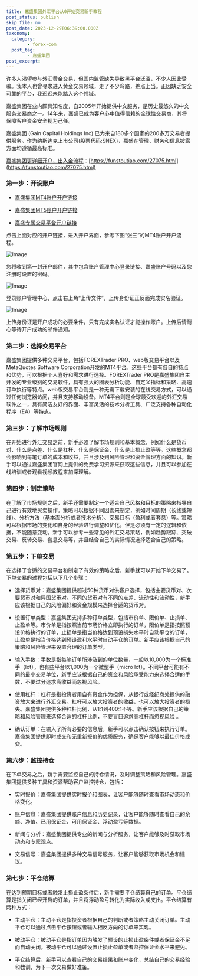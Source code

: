 ```yaml
---
title: 嘉盛集团外汇平台从0开始交易新手教程
post_status: publish
skip_file: no
post_date: 2023-12-29T06:39:00.000Z
taxonomy:
  category:
        - forex-com
  post_tag:
        - 嘉盛集团
post_excerpt: 
---
```

许多人渴望参与外汇黄金交易，但国内监管缺失导致黑平台泛滥，不少人因此受骗。我本人也曾寻求进入黄金交易领域，走了不少弯路，差点上当。正因缺乏安全可靠的平台，我迟迟未能踏入这个领域。

嘉盛集团在业内颇具知名度，自2005年开始提供中文服务，是历史最悠久的中文服务交易商之一。14年来，嘉盛已成为客户心中值得信赖的全球性交易商，其将保障客户资金安全视为己任。

嘉盛集团 (Gain Capital Holdings Inc) 已为来自180多个国家的200多万交易者提供服务。作为纳斯达克上市公司(股票代码:SNEX)，嘉盛在管理、财务和信息披露方面均遵循最高标准。

[嘉盛集团更详细开户，出入金流程](https://funstoutiao.com/27075.html)：[https://funstoutiao.com/27075.html](https://funstoutiao.com/27075.html)

### 第一步：开设账户

* [嘉盛集团MT4账户开户链接](https://s.ssgg.net/jsmt4)

* [嘉盛集团MT5账户开户链接](https://s.ssgg.net/jsmt5)

* [嘉盛专属交易平台开户链接](https://s.ssgg.net/js)

点击上面对应的开户链接，进入开户界面，参考下图“张三”的MT4账户开户流程。

![Image](https://prod-files-secure.s3.us-west-2.amazonaws.com/39ed1227-6d7d-4570-be36-9ccd4a2c4241/7a167aea-686b-400d-af59-4e18eb607a40/640.png?X-Amz-Algorithm=AWS4-HMAC-SHA256&X-Amz-Content-Sha256=UNSIGNED-PAYLOAD&X-Amz-Credential=ASIAZI2LB466Q5GWEWKJ%2F20251018%2Fus-west-2%2Fs3%2Faws4_request&X-Amz-Date=20251018T041308Z&X-Amz-Expires=3600&X-Amz-Security-Token=IQoJb3JpZ2luX2VjEAwaCXVzLXdlc3QtMiJHMEUCIQDVdAidqHmUpcdfczM%2B1Cp0jbVNyfnBw8CgFPZMaHNPPwIgQcuo4awOgaD6PPxMjvol%2FFooVs6gXtKoFasqBZYXCJMqiAQItf%2F%2F%2F%2F%2F%2F%2F%2F%2F%2FARAAGgw2Mzc0MjMxODM4MDUiDFwEbp2gRH43zkT7yyrcA3IBcAlIiqpl%2FlkfJu8UxNQWGrN%2B9FwNYMH0c9lohHtDgkru5BrsfL2G4xuM8%2FBHGKSxsyE1BzrUrhZlG%2FlG75bjWrbdRRZYV6U56iM7HonpFx6AyBlbprGhV%2BwLhBRYEe53itQrvUM345kD8GzRjk9TnsQQLLsSZCoT3gdYMxfE3tzMGnSkJDViEC9R3YHznNAA6m%2BKYnvD%2BqABahOLH4my9a5Iq0E80sXDyuN%2B7j%2Fe0zNR8FpkoxXk8CfYWxDILVfPmQQsLQIoMBxSuT65eLiQoKgg%2Bp762iewCwXMWSITAyUQTzPCBxkjLhdGdD5Zf1aKd5EZtwdTJff7AiEe%2F0zsGA%2BEQl%2BTgfjA%2B9zrVu7swf8YByIOeAAIc2zn1FeLgT0cVMeN1kElnu3y0BEWgTe%2FK4jwxl5g99LDQHiwTJnHyvNJ3SeAH9w05gkU8aEhnVKHq6y8AXnYIlN06tAgeV4vO98PegbA1srxRVnJcv%2BOqUy9auneO7peVnKEHRrdp6EXvCkdOaEedf4rk9ULkI2Iantb%2FlPk74grhL3jhuK6k1G7myeDBukdgRQ%2BYkQJevzTizlkPEo9XpMORZVea4mLnAGE4csIWi98l3iDJup0rO1LAx1KjJ7MZ09cMLCkzMcGOqUBehmCKGXZOLJZ9dK0qVgHY9q4N1BNT%2FwZyC2kDeiv2QOJLxReSGHmjQeqd5DOjs74HT3fuXGXpMQPtoxBq0r6T42RA0syNZrRlViWs4sD4qT%2BL4nb1jUxP5caVQFedMS%2Bl691u%2BPLtW6yMVrfzBcPHd%2F0YoSteMQ1O4tGFntY1reo7h3NmN%2FWENcve0Bik3JNEH7Jc%2F6E6OESKqRhErG7oROaEqfi&X-Amz-Signature=c246df792c54cbecd2f413cc8a48e16ad770e29d86498fda559349f1dbedf9a0&X-Amz-SignedHeaders=host&x-amz-checksum-mode=ENABLED&x-id=GetObject)

您将收到第一封开户邮件，其中包含账户管理中心登录链接、嘉盛账户号码以及您注册时设置的密码。

![Image](https://prod-files-secure.s3.us-west-2.amazonaws.com/39ed1227-6d7d-4570-be36-9ccd4a2c4241/eaa1c6b3-2877-4284-a0e1-530e222c27fb/image.png?X-Amz-Algorithm=AWS4-HMAC-SHA256&X-Amz-Content-Sha256=UNSIGNED-PAYLOAD&X-Amz-Credential=ASIAZI2LB466Q5GWEWKJ%2F20251018%2Fus-west-2%2Fs3%2Faws4_request&X-Amz-Date=20251018T041308Z&X-Amz-Expires=3600&X-Amz-Security-Token=IQoJb3JpZ2luX2VjEAwaCXVzLXdlc3QtMiJHMEUCIQDVdAidqHmUpcdfczM%2B1Cp0jbVNyfnBw8CgFPZMaHNPPwIgQcuo4awOgaD6PPxMjvol%2FFooVs6gXtKoFasqBZYXCJMqiAQItf%2F%2F%2F%2F%2F%2F%2F%2F%2F%2FARAAGgw2Mzc0MjMxODM4MDUiDFwEbp2gRH43zkT7yyrcA3IBcAlIiqpl%2FlkfJu8UxNQWGrN%2B9FwNYMH0c9lohHtDgkru5BrsfL2G4xuM8%2FBHGKSxsyE1BzrUrhZlG%2FlG75bjWrbdRRZYV6U56iM7HonpFx6AyBlbprGhV%2BwLhBRYEe53itQrvUM345kD8GzRjk9TnsQQLLsSZCoT3gdYMxfE3tzMGnSkJDViEC9R3YHznNAA6m%2BKYnvD%2BqABahOLH4my9a5Iq0E80sXDyuN%2B7j%2Fe0zNR8FpkoxXk8CfYWxDILVfPmQQsLQIoMBxSuT65eLiQoKgg%2Bp762iewCwXMWSITAyUQTzPCBxkjLhdGdD5Zf1aKd5EZtwdTJff7AiEe%2F0zsGA%2BEQl%2BTgfjA%2B9zrVu7swf8YByIOeAAIc2zn1FeLgT0cVMeN1kElnu3y0BEWgTe%2FK4jwxl5g99LDQHiwTJnHyvNJ3SeAH9w05gkU8aEhnVKHq6y8AXnYIlN06tAgeV4vO98PegbA1srxRVnJcv%2BOqUy9auneO7peVnKEHRrdp6EXvCkdOaEedf4rk9ULkI2Iantb%2FlPk74grhL3jhuK6k1G7myeDBukdgRQ%2BYkQJevzTizlkPEo9XpMORZVea4mLnAGE4csIWi98l3iDJup0rO1LAx1KjJ7MZ09cMLCkzMcGOqUBehmCKGXZOLJZ9dK0qVgHY9q4N1BNT%2FwZyC2kDeiv2QOJLxReSGHmjQeqd5DOjs74HT3fuXGXpMQPtoxBq0r6T42RA0syNZrRlViWs4sD4qT%2BL4nb1jUxP5caVQFedMS%2Bl691u%2BPLtW6yMVrfzBcPHd%2F0YoSteMQ1O4tGFntY1reo7h3NmN%2FWENcve0Bik3JNEH7Jc%2F6E6OESKqRhErG7oROaEqfi&X-Amz-Signature=5d670468bf734c06f43d485019123f35cde3943d445d815c8a8d87e033678b9c&X-Amz-SignedHeaders=host&x-amz-checksum-mode=ENABLED&x-id=GetObject)

登录账户管理中心，点击右上角“上传文件”，上传身份证正反面完成实名验证。

![Image](https://prod-files-secure.s3.us-west-2.amazonaws.com/39ed1227-6d7d-4570-be36-9ccd4a2c4241/54090639-09fc-46b4-a135-e0289f707147/image.png?X-Amz-Algorithm=AWS4-HMAC-SHA256&X-Amz-Content-Sha256=UNSIGNED-PAYLOAD&X-Amz-Credential=ASIAZI2LB466Q5GWEWKJ%2F20251018%2Fus-west-2%2Fs3%2Faws4_request&X-Amz-Date=20251018T041308Z&X-Amz-Expires=3600&X-Amz-Security-Token=IQoJb3JpZ2luX2VjEAwaCXVzLXdlc3QtMiJHMEUCIQDVdAidqHmUpcdfczM%2B1Cp0jbVNyfnBw8CgFPZMaHNPPwIgQcuo4awOgaD6PPxMjvol%2FFooVs6gXtKoFasqBZYXCJMqiAQItf%2F%2F%2F%2F%2F%2F%2F%2F%2F%2FARAAGgw2Mzc0MjMxODM4MDUiDFwEbp2gRH43zkT7yyrcA3IBcAlIiqpl%2FlkfJu8UxNQWGrN%2B9FwNYMH0c9lohHtDgkru5BrsfL2G4xuM8%2FBHGKSxsyE1BzrUrhZlG%2FlG75bjWrbdRRZYV6U56iM7HonpFx6AyBlbprGhV%2BwLhBRYEe53itQrvUM345kD8GzRjk9TnsQQLLsSZCoT3gdYMxfE3tzMGnSkJDViEC9R3YHznNAA6m%2BKYnvD%2BqABahOLH4my9a5Iq0E80sXDyuN%2B7j%2Fe0zNR8FpkoxXk8CfYWxDILVfPmQQsLQIoMBxSuT65eLiQoKgg%2Bp762iewCwXMWSITAyUQTzPCBxkjLhdGdD5Zf1aKd5EZtwdTJff7AiEe%2F0zsGA%2BEQl%2BTgfjA%2B9zrVu7swf8YByIOeAAIc2zn1FeLgT0cVMeN1kElnu3y0BEWgTe%2FK4jwxl5g99LDQHiwTJnHyvNJ3SeAH9w05gkU8aEhnVKHq6y8AXnYIlN06tAgeV4vO98PegbA1srxRVnJcv%2BOqUy9auneO7peVnKEHRrdp6EXvCkdOaEedf4rk9ULkI2Iantb%2FlPk74grhL3jhuK6k1G7myeDBukdgRQ%2BYkQJevzTizlkPEo9XpMORZVea4mLnAGE4csIWi98l3iDJup0rO1LAx1KjJ7MZ09cMLCkzMcGOqUBehmCKGXZOLJZ9dK0qVgHY9q4N1BNT%2FwZyC2kDeiv2QOJLxReSGHmjQeqd5DOjs74HT3fuXGXpMQPtoxBq0r6T42RA0syNZrRlViWs4sD4qT%2BL4nb1jUxP5caVQFedMS%2Bl691u%2BPLtW6yMVrfzBcPHd%2F0YoSteMQ1O4tGFntY1reo7h3NmN%2FWENcve0Bik3JNEH7Jc%2F6E6OESKqRhErG7oROaEqfi&X-Amz-Signature=aeafc054acfc05eea408cb89a2be49d1be81ada8621285019b1242b48df7b816&X-Amz-SignedHeaders=host&x-amz-checksum-mode=ENABLED&x-id=GetObject)

上传身份证是开户成功的必要条件，只有完成实名认证才能操作账户。上传后请耐心等待开户成功的邮件通知。

### 第二步：选择交易平台

嘉盛集团提供多种交易平台，包括FOREXTrader PRO、web版交易平台以及MetaQuotes Software Corporation开发的MT4平台。这些平台都有各自的特点和优势，可以根据个人喜好和需求进行选择。FOREXTrader PRO是嘉盛集团自主开发的专业级别的交易软件，具有强大的图表分析功能、自定义指标和策略、高速订单执行等特点。web版交易平台则是一种无需下载安装的在线交易方式，可以通过任何浏览器访问，并且支持移动设备。MT4平台则是全球最受欢迎的外汇交易软件之一，具有简洁友好的界面、丰富灵活的技术分析工具、广泛支持各种自动化程序（EA）等特点。

### 第三步：了解市场规则

在开始进行外汇交易之前，新手必须了解市场规则和基本概念，例如什么是货币对、什么是点差、什么是杠杆、什么是保证金、什么是止损止盈等等。这些概念都会影响到每笔订单的成本和收益，并且涉及到风险管理和资金管理方面的知识。新手可以通过嘉盛集团官网上提供的免费学习资源来获取这些信息，并且可以参加在线培训或者观看视频教程来加深理解。

### 第四步：制定策略

在了解了市场规则之后，新手还需要制定一个适合自己风格和目标的策略来指导自己进行有效地买卖操作。策略可以根据不同因素来制定，例如时间周期（长线或短线）、分析方法（基本面分析或者技术分析）、交易目标（盈利或者套息）等。策略可以根据市场的变化和自身的经验进行调整和优化，但是必须有一定的逻辑和依据，不能随意变动。新手可以参考一些常见的外汇交易策略，例如趋势跟踪、突破交易、反转交易、套息交易等，并且结合自己的实际情况选择适合自己的策略。

### 第五步：下单交易

在选择了合适的交易平台和制定了有效的策略之后，新手就可以开始下单交易了。下单交易的过程包括以下几个步骤：

* 选择货币对：嘉盛集团提供超过50种货币对供客户选择，包括主要货币对、次要货币对和异国货币对。不同的货币对有不同的点差、流动性和波动性，新手应该根据自己的风险偏好和资金规模来选择合适的货币对。

* 设置订单类型：嘉盛集团支持多种订单类型，包括市价单、限价单、止损单、止盈单等。市价单是指按照当前市场价格立即执行的订单，限价单是指按照预设价格执行的订单，止损单是指当价格达到预设损失水平时自动平仓的订单，止盈单是指当价格达到预设盈利水平时自动平仓的订单。新手应该根据自己的策略和风险管理来设置合理的订单类型。

* 输入手数：手数是指每笔订单所涉及到的单位数量，一般以10,000为一个标准手（lot），也有些平台以1,000为一个微型手（micro lot）。不同平台可能有不同的最小交易单位，新手应该根据自己的资金和风险承受能力来选择合适的手数，不要过分追求高收益而忽视风险。

* 使用杠杆：杠杆是指投资者用自有资金作为担保，从银行或经纪商处提供的融资放大来进行外汇交易。杠杆可以放大投资者的收益，也可以放大投资者的损失。嘉盛集团提供多种杠杆比例，从1:1到400:1不等。新手应该根据自己的策略和风险管理来选择合适的杠杆比例，不要盲目追求高杠杆而忽视风险 。

* 确认订单：在输入了所有必要的信息后，新手可以点击确认按钮来执行订单。嘉盛集团提供即时成交和无重新报价的优质服务，确保客户能够以最佳价格成交。

### 第六步：监控持仓

在下单交易之后，新手需要监控自己的持仓情况，及时调整策略和风险管理。嘉盛集团提供多种工具和资源帮助客户监控持仓，包括：

* 实时报价：嘉盛集团提供实时报价和图表，让客户能够随时查看市场动态和价格变化。

* 账户信息：嘉盛集团提供账户信息和历史记录，让客户能够随时查看自己的余额、净值、已用保证金、可用保证金、浮动盈亏等数据。

* 新闻与分析：嘉盛集团提供专业的新闻与分析服务，让客户能够及时获取市场动态和专家观点。

* 交易信号：嘉盛集团提供多种交易信号服务，让客户能够获取市场机会和建议。

### 第七步：平仓结算

在达到预期目标或者触发止损止盈条件后，新手需要平仓结算自己的订单。平仓结算是指关闭已经开启的订单，并且将浮动盈亏转化为实际收入或支出。平仓结算有两种方式：

* 主动平仓：主动平仓是指投资者根据自己的判断或者策略主动关闭订单。主动平仓可以通过点击平仓按钮或者输入相反方向的订单来实现。

* 被动平仓：被动平仓是指订单因为触发了预设的止损止盈条件或者保证金不足而自动关闭。被动平仓可以通过设置止损止盈单或者监控保证金水平来避免。

* 平仓结算后，新手可以查看自己的交易结果和账户变化，总结自己的交易经验和教训，为下一次交易做好准备。